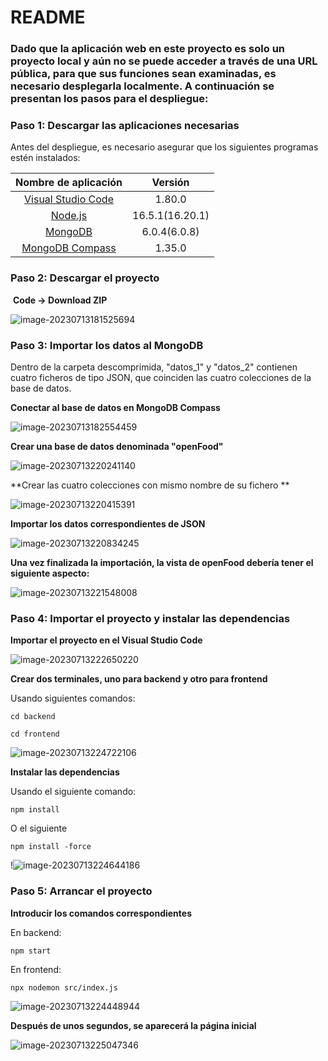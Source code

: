 # README



### Dado que la aplicación web en este proyecto es solo un proyecto local y aún no se puede acceder a través de una URL pública, para que sus funciones sean examinadas, es necesario desplegarla localmente. A continuación se presentan los pasos para el despliegue:



### Paso 1: Descargar las aplicaciones necesarias

Antes del despliegue, es necesario asegurar que los siguientes programas estén instalados:

|                     Nombre de aplicación                     |     Versión     |
| :----------------------------------------------------------: | :-------------: |
| [Visual Studio Code](https://code.visualstudio.com/download) |     1.80.0      |
|      [Node.js](https://nodejs.org/es/download/releases)      | 16.5.1(16.20.1) |
| [MongoDB](https://fastdl.mongodb.org/windows/mongodb-windows-x86_64-6.0.8-signed.msi) |  6.0.4(6.0.8)   |
| [MongoDB Compass](https://www.mongodb.com/products/compass)  |     1.35.0      |





### Paso 2: Descargar el proyecto

​																												**Code -> Download ZIP**

![image-20230713181525694](https://github.com/Diaaago/img/blob/main/image-20230713181525694.png)





### Paso 3: Importar los datos al MongoDB

Dentro de la carpeta descomprimida, "datos_1" y "datos_2" contienen cuatro ficheros de tipo JSON, que coinciden las  cuatro colecciones de la base de datos. 



**Conectar al base de datos en MongoDB Compass**

![image-20230713182554459](https://github.com/Diaaago/img/blob/main/image-20230713182554459.png)



**Crear una base de datos denominada "openFood"**

![image-20230713220241140](https://github.com/Diaaago/img/blob/main/image-20230713220241140.png)



**Crear las cuatro colecciones con mismo nombre de su fichero **

![image-20230713220415391](https://github.com/Diaaago/img/blob/main/image-20230713220415391.png)



**Importar los datos correspondientes de JSON**

![image-20230713220834245](https://github.com/Diaaago/img/blob/main/image-20230713220834245.png)



**Una vez finalizada la importación, la vista de openFood debería tener el siguiente aspecto:**

![image-20230713221548008](https://github.com/Diaaago/img/blob/main/image-20230713221548008.png)





### Paso 4: Importar el proyecto y instalar las dependencias

**Importar el proyecto en el Visual Studio Code**

![image-20230713222650220](https://github.com/Diaaago/img/blob/main/image-20230713222650220.png)





**Crear dos terminales, uno para backend y otro para frontend**

Usando siguientes comandos:

```shell
cd backend
```

```shell
cd frontend
```

![image-20230713224722106](https://github.com/Diaaago/img/blob/main/image-20230713224722106.png)



**Instalar las dependencias**

Usando el siguiente comando:

```shell
npm install
```

O el siguiente

```shell
npm install -force
```

!![image-20230713224644186](https://github.com/Diaaago/img/blob/main/image-20230713224722106.png)





### Paso 5: Arrancar el proyecto

**Introducir los comandos correspondientes**

En backend:

```shell
npm start
```

En frontend:

```shell
npx nodemon src/index.js
```

![image-20230713224448944](https://github.com/Diaaago/img/blob/main/image-20230713224448944.png)



**Después de unos segundos, se aparecerá la página inicial**

![image-20230713225047346](https://github.com/Diaaago/img/blob/main/image-20230713225047346.png)
